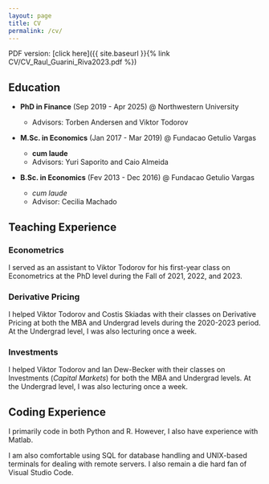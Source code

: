 ```yaml
---
layout: page
title: CV
permalink: /cv/
---
```


PDF version: [click here]({{ site.baseurl }}{% link CV/CV_Raul_Guarini_Riva2023.pdf %})

## Education
 * **PhD in Finance** (Sep 2019 - Apr 2025) @ Northwestern University
   * Advisors: Torben Andersen and Viktor Todorov


 * **M.Sc. in Economics** (Jan 2017 - Mar 2019) @ Fundacao Getulio Vargas
   * **cum laude**
   * Advisors: Yuri Saporito and Caio Almeida


 * **B.Sc. in Economics** (Fev 2013 - Dec 2016) @ Fundacao Getulio Vargas
   * *cum laude*
   * Advisor: Cecilia Machado 

## Teaching Experience

### Econometrics
I served as an assistant to Viktor Todorov for his first-year class on Econometrics at the PhD level during the Fall of 2021, 2022, and 2023.

### Derivative Pricing
I helped Viktor Todorov and Costis Skiadas with their classes on Derivative Pricing at both the MBA and Undergrad levels during the 2020-2023 period. At the Undergrad level, I was also lecturing once a week.

### Investments
I helped Viktor Todorov and Ian Dew-Becker with their classes on Investments (*Capital Markets*) for both the MBA and Undergrad levels. At the Undergrad level, I was also lecturing once a week.

## Coding Experience

I primarily code in both Python and R. However, I also have experience with Matlab.

I am also comfortable using SQL for database handling and UNIX-based terminals for dealing with remote servers. I also remain a die hard fan of Visual Studio Code.